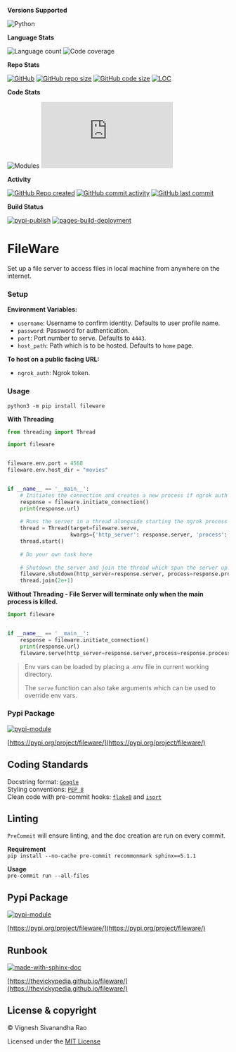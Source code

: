 **Versions Supported**

![Python](https://img.shields.io/badge/python-3.8%20%7C%203.9%20%7C%203.10-blue)

**Language Stats**

![Language count](https://img.shields.io/github/languages/count/thevickypedia/fileware)
![Code coverage](https://img.shields.io/github/languages/top/thevickypedia/fileware)

**Repo Stats**

[![GitHub](https://img.shields.io/github/license/thevickypedia/fileware)](https://github.com/thevickypedia/fileware/blob/main/LICENSE)
[![GitHub repo size](https://img.shields.io/github/repo-size/thevickypedia/fileware)](https://api.github.com/repos/thevickypedia/fileware)
[![GitHub code size](https://img.shields.io/github/languages/code-size/thevickypedia/fileware)](https://api.github.com/repos/thevickypedia/fileware)
[![LOC](https://img.shields.io/tokei/lines/github/thevickypedia/fileware)](https://api.github.com/repos/thevickypedia/fileware)

**Code Stats**

![Modules](https://img.shields.io/github/search/thevickypedia/fileware/module)
![Python](https://img.shields.io/github/search/thevickypedia/fileware/.py)

**Activity**

[![GitHub Repo created](https://img.shields.io/date/1618966420)](https://api.github.com/repos/thevickypedia/fileware)
[![GitHub commit activity](https://img.shields.io/github/commit-activity/y/thevickypedia/fileware)](https://api.github.com/repos/thevickypedia/fileware)
[![GitHub last commit](https://img.shields.io/github/last-commit/thevickypedia/fileware)](https://api.github.com/repos/thevickypedia/fileware)

**Build Status**

[![pypi-publish](https://github.com/thevickypedia/gmail-connector/actions/workflows/python-publish.yml/badge.svg)](https://github.com/thevickypedia/gmail-connector/actions/workflows/python-publish.yml)
[![pages-build-deployment](https://github.com/thevickypedia/gmail-connector/actions/workflows/pages/pages-build-deployment/badge.svg)](https://github.com/thevickypedia/gmail-connector/actions/workflows/pages/pages-build-deployment)

# FileWare
Set up a file server to access files in local machine from anywhere on the internet.

### Setup
**Environment Variables:**

- `username`: Username to confirm identity. Defaults to user profile name.
- `password`: Password for authentication.
- `port`: Port number to serve. Defaults to `4443`.
- `host_path`: Path which is to be hosted. Defaults to `home` page.

**To host on a public facing URL:**
- `ngrok_auth`: Ngrok token.

### Usage

```shell
python3 -m pip install fileware
```

**With Threading**
```python
from threading import Thread

import fileware


fileware.env.port = 4568
fileware.env.host_dir = "movies"


if __name__ == '__main__':
    # Initiates the connection and creates a new process if ngrok auth token is valid.
    response = fileware.initiate_connection()
    print(response.url)
    
    # Runs the server in a thread alongside starting the ngrok process created previously.
    thread = Thread(target=fileware.serve,
                    kwargs={'http_server': response.server, 'process': response.process})
    thread.start()
    
    # Do your own task here
    
    # Shutdown the server and join the thread which spun the server up.
    fileware.shutdown(http_server=response.server, process=response.process)
    thread.join(2e+1)
```

**Without Threading - File Server will terminate only when the main process is killed.**
```python
import fileware


if __name__ == '__main__':
    response = fileware.initiate_connection()
    print(response.url)
    fileware.serve(http_server=response.server,process=response.process)
```

> Env vars can be loaded by placing a .env file in current working directory.
>
> The `serve` function can also take arguments which can be used to override env vars.

### Pypi Package
[![pypi-module](https://img.shields.io/badge/Software%20Repository-pypi-1f425f.svg)](https://packaging.python.org/tutorials/packaging-projects/)

[https://pypi.org/project/fileware/](https://pypi.org/project/fileware/)

## Coding Standards
Docstring format: [`Google`](https://google.github.io/styleguide/pyguide.html#38-comments-and-docstrings) <br>
Styling conventions: [`PEP 8`](https://www.python.org/dev/peps/pep-0008/) <br>
Clean code with pre-commit hooks: [`flake8`](https://flake8.pycqa.org/en/latest/) and 
[`isort`](https://pycqa.github.io/isort/)

## Linting
`PreCommit` will ensure linting, and the doc creation are run on every commit.

**Requirement**
<br>
`pip install --no-cache pre-commit recommonmark sphinx==5.1.1`

**Usage**
<br>
`pre-commit run --all-files`

## Pypi Package
[![pypi-module](https://img.shields.io/badge/Software%20Repository-pypi-1f425f.svg)](https://packaging.python.org/tutorials/packaging-projects/)

[https://pypi.org/project/fileware/](https://pypi.org/project/fileware/)

## Runbook
[![made-with-sphinx-doc](https://img.shields.io/badge/Code%20Docs-Sphinx-1f425f.svg)](https://www.sphinx-doc.org/en/master/man/sphinx-autogen.html)

[https://thevickypedia.github.io/fileware/](https://thevickypedia.github.io/fileware/)

## License & copyright

&copy; Vignesh Sivanandha Rao

Licensed under the [MIT License](https://github.com/thevickypedia/fileware/blob/main/LICENSE)

